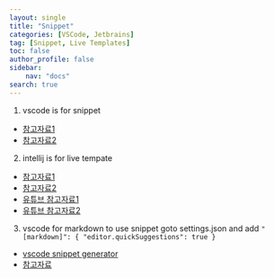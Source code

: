 ```yaml
---
layout: single
title: "Snippet"
categories: [VSCode, Jetbrains]
tag: [Snippet, Live Templates]
toc: false
author_profile: false
sidebar:
    nav: "docs"
search: true
---
```




1. vscode is for snippet 
* [참고자료1](https://code.visualstudio.com/api/language-extensions/snippet-guide#using-textmate-snippets)
* [참고자료2](https://code.visualstudio.com/docs/editor/userdefinedsnippets)

2. intellij is for live tempate 
* [참고자료1](https://blog.jetbrains.com/webstorm/2018/01/using-and-creating-code-snippets/)
* [참고자료2](https://www.jetbrains.com/help/idea/using-live-templates.html#live_templates_types)
* [유튜브 참고자료1](https://www.youtube.com/watch?v=ffBeoE6NBSs)
* [유튜브 참고자료2](https://www.youtube.com/watch?v=aiAEZrCSC48)


3. vscode for markdown to use snippet goto settings.json and add `"[markdown]": { "editor.quickSuggestions": true }` 
* [vscode snippet generator](https://snippet-generator.app/?description=github.io&tabtrigger=post&snippet=---%0Alayout%3A+single%0Atitle%3A+%22%241%22%0Acategories%3A+%5B%242%5D%0Atag%3A+%5B%243%5D%0Atoc%3A+false%0Aauthor_profile%3A+false%0Asidebar%3A%0A++++nav%3A+%22docs%22%0Asearch%3A+true%0A---&mode=vscode)
* [참고자료](https://stackoverflow.com/questions/32703317/how-to-activate-markdown-user-snippets-in-visual-studio-code)